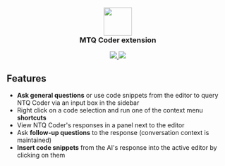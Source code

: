 <h3 align="center"><img src="https://d3g9hyrd06lga2.cloudfront.net/wp-content/uploads/2023/07/cropped-ntq-favicon-192x192.png" height="64"><br>MTQ Coder extension</h3>
<p align="center">
    <a href="https://marketplace.visualstudio.com/items?itemName=NTQSolution.ntqcoder" alt="Marketplace version">
        <img src="https://ntqsolution.gallerycdn.vsassets.io/extensions/ntqsolution/ntqcoder/1.1.2/1704460647939/Microsoft.VisualStudio.Services.Icons.Default" />
    </a>
    <a href="https://marketplace.visualstudio.com/items?itemName=NTQSolution.ntqcoder" alt="Marketplace download count">
        <img src="https://img.shields.io/visual-studio-marketplace/d/NTQSolution.ntqcoder?color=blueviolet&label=Downloads" />
    </a>
</p>

## Features
- **Ask general questions** or use code snippets from the editor to query NTQ Coder via an input box in the sidebar
- Right click on a code selection and run one of the context menu **shortcuts**
- View NTQ Coder's responses in a panel next to the editor
- Ask **follow-up questions** to the response (conversation context is maintained)
- **Insert code snippets** from the AI's response into the active editor by clicking on them